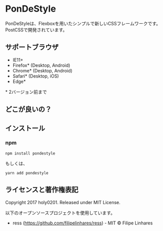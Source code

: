 # PonDeStyle

PonDeStyleは、Flexboxを用いたシンプルで新しいCSSフレームワークです。PostCSSで開発されています。

## サポートブラウザ

* IE11+
* Firefox* (Desktop, Android)
* Chrome* (Desktop, Android)
* Safari* (Desktop, iOS)
* Edge*

\* 2バージョン前まで

## どこが良いの？


## インストール

### npm

``npm install pondestyle``

もしくは、

``yarn add pondestyle``

## ライセンスと著作権表記

Copyright 2017 holy0201. Released under MIT License.

以下のオープンソースプロジェクトを使用しています。

* ress (https://github.com/filipelinhares/ress) - MIT © Filipe Linhares
